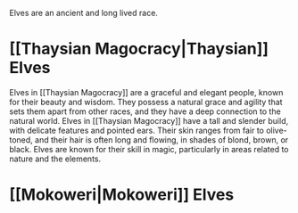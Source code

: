 Elves are an ancient and long lived race. 
# [[Thaysian Magocracy|Thaysian]] Elves

Elves in [[Thaysian Magocracy]] are a graceful and elegant people, known for their beauty and wisdom. They possess a natural grace and agility that sets them apart from other races, and they have a deep connection to the natural world. Elves in [[Thaysian Magocracy]] have a tall and slender build, with delicate features and pointed ears. Their skin ranges from fair to olive-toned, and their hair is often long and flowing, in shades of blond, brown, or black. Elves are known for their skill in magic, particularly in areas related to nature and the elements.

# [[Mokoweri|Mokoweri]] Elves